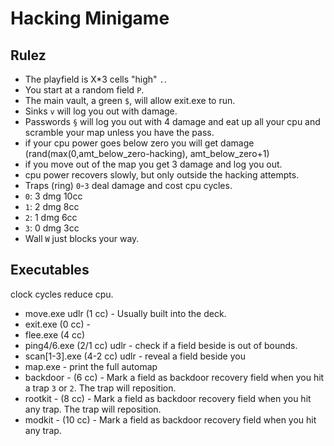 # Hacking Minigame



## Rulez

- The playfield is X*3 cells "high" `.`.
- You start at a random field `P`.
- The main vault, a green `$`, will allow exit.exe to run.
- Sinks `v` will log you out with damage.
- Passwords `§` will log you out with 4 damage and eat up all your cpu and scramble your map unless you have the pass.
- if your cpu power goes below zero you will get damage (rand(max(0,amt_below_zero-hacking), amt_below_zero+1)
- if you move out of the map you get 3 damage and log you out.
- cpu power recovers slowly, but only outside the hacking attempts.
- Traps (ring) `0`-`3` deal damage and cost cpu cycles.
- `0`: 3 dmg 10cc
- `1`: 2 dmg  8cc
- `2`: 1 dmg  6cc
- `3`: 0 dmg  3cc
- Wall `W` just blocks your way.


## Executables

clock cycles reduce cpu.

- move.exe udlr (1 cc) - Usually built into the deck.
- exit.exe (0 cc) - 
- flee.exe (4 cc)
- ping4/6.exe   (2/1 cc) udlr - check if a field beside is out of bounds.
- scan[1-3].exe (4-2 cc) udlr - reveal a field beside you
- map.exe - print the full automap
- backdoor -  (6 cc) - Mark a field as backdoor recovery field when you hit a trap `3` or `2`. The trap will reposition.
- rootkit  -  (8 cc) - Mark a field as backdoor recovery field when you hit any trap. The trap will reposition.
- modkit   - (10 cc) - Mark a field as backdoor recovery field when you hit any trap.
